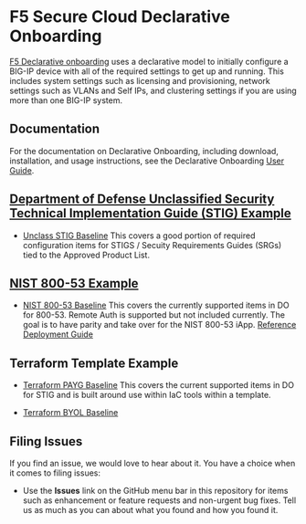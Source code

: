 # F5 Secure Cloud Declarative Onboarding

[F5 Declarative onboarding](https://github.com/F5Networks/f5-declarative-onboarding) uses a declarative model to initially configure a BIG-IP device with all of the required settings to get up and running. This includes system settings such as licensing and provisioning, network settings such as VLANs and Self IPs, and clustering settings if you are using more than one BIG-IP system.

## Documentation

For the documentation on Declarative Onboarding, including download, installation, and usage instructions, see the Declarative Onboarding [User Guide](https://clouddocs.f5.com/products/extensions/f5-declarative-onboarding/latest).

## [Department of Defense Unclassified Security Technical Implementation Guide (STIG) Example](https://public.cyber.mil/stigs/downloads/)

* [Unclass STIG Baseline](https://github.com/Mikej81/f5-securecloud-DO/blob/master/source/U_STIG_Baseline.json) This covers a good portion of required configuration items for STIGS / Secuity Requirements Guides (SRGs) tied to the Approved Product List.

## [NIST 800-53 Example](https://nvd.nist.gov/800-53)

* [NIST 800-53 Baseline](https://github.com/Mikej81/f5-securecloud-DO/blob/master/source/NIST_800_53_Baseline.json)  This covers the currently supported items in DO for 800-53.  Remote Auth is supported but not included currently.  The goal is to have parity and take over for the NIST 800-53 iApp.  [Reference Deployment Guide](https://www.f5.com/services/resources/deployment-guides/nist-sp-800-53r4-compliance)

## Terraform Template Example

* [Terraform PAYG Baseline](https://github.com/Mikej81/f5-securecloud-DO/blob/master/dist/terraform/latest/payg_cluster.json) This covers the current supported items in DO for STIG and is built around use within IaC tools within a template.

* [Terraform BYOL Baseline](https://github.com/Mikej81/f5-securecloud-DO/blob/master/dist/terraform/latest/byol_cluster.json)

## Filing Issues

If you find an issue, we would love to hear about it.
You have a choice when it comes to filing issues:

* Use the **Issues** link on the GitHub menu bar in this repository for items such as enhancement or feature requests and non-urgent bug fixes. Tell us as much as you can about what you found and how you found it.